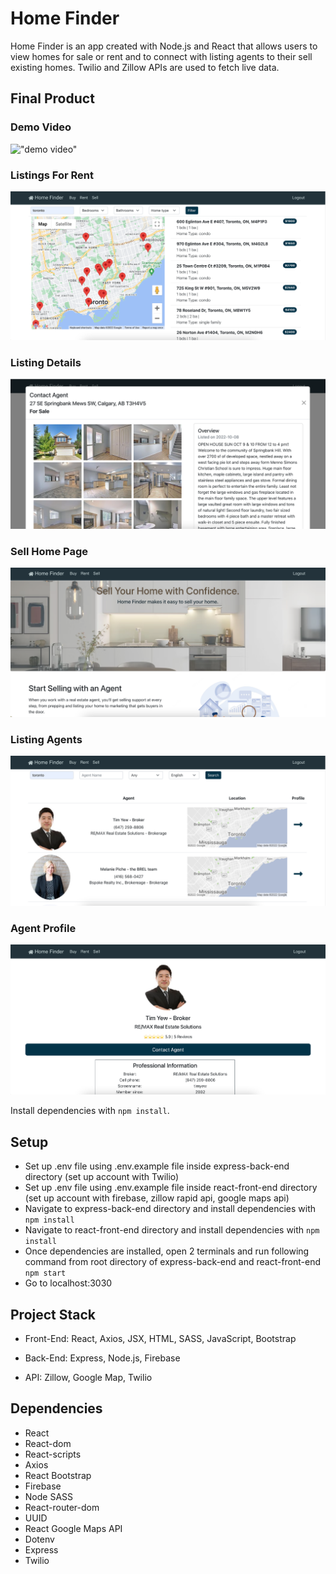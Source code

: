 # Home Finder

Home Finder is an app created with Node.js and React that allows users to view homes for sale or rent and to connect with listing agents to their sell existing homes. Twilio and Zillow APIs are used to fetch live data.

## Final Product

### Demo Video

!["demo video"](./public/home_finder.gif)

### Listings For Rent

!["listings for rent"](./public/listings_for_rent.png)

### Listing Details

!["listing details"](./public/listing_details.png)

### Sell Home Page

!["sell index"](./public/sell_index.png)

### Listing Agents

!["available agents"](./public/agents_index.png)

### Agent Profile

!["agent profile"](./public/agent_profile.png)

Install dependencies with `npm install`.

## Setup

- Set up .env file using .env.example file inside express-back-end directory
  (set up account with Twilio)
- Set up .env file using .env.example file inside react-front-end directory (set up account with firebase, zillow rapid api, google maps api)
- Navigate to express-back-end directory and install dependencies with `npm install`
- Navigate to react-front-end directory and install dependencies with `npm install`
- Once dependencies are installed, open 2 terminals and run following command from root directory of express-back-end and react-front-end `npm start`
- Go to localhost:3030

## Project Stack

- Front-End: React, Axios, JSX, HTML, SASS, JavaScript, Bootstrap

- Back-End: Express, Node.js, Firebase

- API: Zillow, Google Map, Twilio

## Dependencies

- React
- React-dom
- React-scripts
- Axios
- React Bootstrap
- Firebase
- Node SASS
- React-router-dom
- UUID
- React Google Maps API
- Dotenv
- Express
- Twilio
